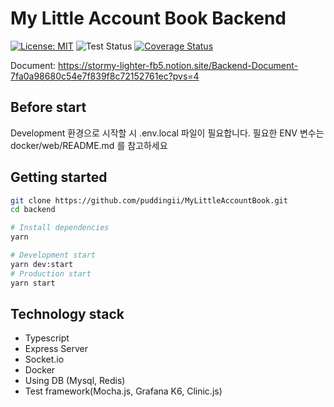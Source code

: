 # My Little Account Book Backend

[![License: MIT](https://img.shields.io/badge/License-MIT-yellow.svg)](https://opensource.org/licenses/MIT) ![Test Status](https://camo.githubusercontent.com/0d53f97d09db4773b1b131adb28ad4b64b59aed6a6243bb52571e7161736f14e/68747470733a2f2f696d672e736869656c64732e696f2f62616467652f74657374732d3336382532307061737365642d73756363657373) [![Coverage Status](https://coveralls.io/repos/github/puddingii/MyLittleAccountBook/badge.svg)](https://coveralls.io/github/puddingii/MyLittleAccountBook)

Document: <https://stormy-lighter-fb5.notion.site/Backend-Document-7fa0a98680c54e7f839f8c72152761ec?pvs=4>

## Before start

Development 환경으로 시작할 시 .env.local 파일이 필요합니다. 필요한 ENV 변수는 docker/web/README.md 를 참고하세요

## Getting started

```bash
git clone https://github.com/puddingii/MyLittleAccountBook.git
cd backend

# Install dependencies
yarn

# Development start
yarn dev:start
# Production start
yarn start
```

## Technology stack

- Typescript
- Express Server
- Socket.io
- Docker
- Using DB (Mysql, Redis)
- Test framework(Mocha.js, Grafana K6, Clinic.js)
